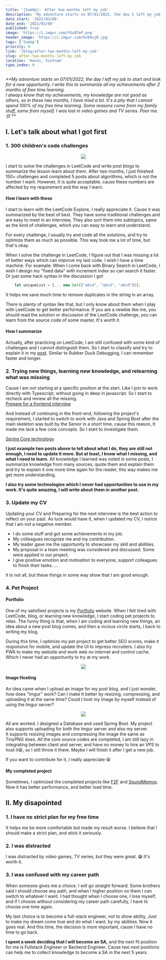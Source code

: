 ```yaml
---
title: '[SumUp]:　After two months left my job'
description: 'My adventure starts on 07/01/2022, the day I left my job to start and look for a new opportunity. I write this to summarize all my achievements after 2 months of free time learning.'
date_start: '2022/03/08'
date_end: '2022/03/08'
published: true
image: 'https://i.imgur.com/h5s07eP.png'
header_image: 'https://i.imgur.com/bz04ujR.jpg'
tags: ['SumUp']
priority: 0
link: '/blog/after-two-months-left-my-job'
slug: after-two-months-left-my-job
location: 'Hanoi, Vietnam'
type_index: 0
---
```


_**My adventure starts on 07/01/2022, the day I left my job to start and look for a new opportunity. I write this to summarize all my achievements after 2 months of free time learning.  
I always know that my achievements, my knowledge are not good as others, so in these two months, I have tried a lot. It's a pity that I cannot spend 100% of my free time learning. Some reasons come from my family stuff, some from myself. I was lost in video games and TV series. Poor me. :disappointed:
**_

## I. Let's talk about what I got first

### 1. 300 children's code challenges

<p align="center" width="100%">
    <img src="https://i.imgur.com/h5s07eP.png"/>
</p>

I start to solve the challenges in LeetCode and write post blogs to summarize the lesson learn about them.
After two months, I just finished 150+ challenges and completed 5 posts about algorithms, which is not the number I want. However, It is quite acceptable, cause these numbers are affected by my requirement and the way I learn.

#### How I learn with these

I start to learn with the LeetCode Explore, I really appreciate it. Cause it was summarized by the best of best. They have some traditional challenges and are easy to meet in an interview, They also sort them into subtopics, same as the kind of challenges, which you can easy to learn and understand.

For every challenge, I usually try and code all the solutions, and try to optimize them as much as possible. This way took me a lot of time, but that's okay.

When I solve the challenge in LeetCode, I figure out that I was missing a lot of better ways which can improve my last code. I wish I have a time machine. 
For example: When I come back with Binary Search in LeetCode, I wish I design my "fixed data" with increment index so can search it faster. Or just some hack syntax in the discussion I got

```typescript
    let uniqueList = [... new Set(["abcd", "abcd", "abcd"])];
```

It helps me save much time to remove duplicates in the string in an array.

There is plenty of syntax like that, but I only know about them when I play with LeetCode to get better performance. If you are a newbie like me, you should read the solution or discussion of the LeetCode challenge, you can learn from the source code of some master, It's worth it.

#### How I summarize

Actually, after practicing on LeetCode, I am still confused with some kind of challenges and I cannot distinguish them. So I start to classify and try to explain it in my [post](https://nhvu95.com/). Similar to Rubber Duck Debugging, I can remember faster and longer.

### 2. Trying new things, learning new knowledge, and relearning what was missing

Cause I am not starting at a specific position at the start. Like I join to work directly with Typescript, without going in deep in javascript. So I start to recheck and review all the missing.  
[Prepare for a frontend interview](https://nhvu95.com/blog/preparing-for-frontend-interview/)

And Instead of continuing in the front-end, following the project's requirement, I started to switch to work with Java and Spring Boot after the main skeleton was built by the Senior in a short time, cause this reason, It made me lack a few core concepts. So I start to investigate them.

[Spring Core technology](https://nhvu95.com/blog/spring-core-1/)

**I just example two posts above to tell about what I do, they are still not enough, I need to update it more. But at least, I know what I missing, and what I need to learn.**
All knowledge I learned was noted in some posts, I summarize knowledge from many sources, quote them and explain them and try to explain it one more time again for the reader, this way makes me get more understanding.

**I also try some technologies which I never had opportunities to use in my work. It's quite amazing, I will write about them in another post.**

### 3. Update my CV

Updating your CV and Preparing for the next interview is the best action to reflect on your past. As luck would have it, when I updated my CV, I notice that I am not a negative member.

* I do some stuff and got some achievements in my job.
* My colleagues recognize me and my contribution.
* My leader gave me the opportunity to showcase my skill and abilities.
* My proposal in a team meeting was considered and discussed. Some were applied in our project.
* I give positive emotion and motivation to everyone, support colleagues to finish their tasks.
...

It is not all, but these things in some way show that I am good enough.

### 4. Pet Project

#### Portfolio

One of my satisfiest projects is my [Portfolio](https://nhvu95.com/) website. When I felt tired with LeetCode, blog, or learning new knowledge, I start coding pet projects to relax.
The funny thing is that, when I am coding and learning new things, an idea about a new post blog comes, and then a vicious circle starts, I back to writing my blog.

During this time, I optimize my pet project to get better SEO scores, make it responsive for mobile, and update the UI to impress recruiters. I also try PWA to make my website and work web no internet and control cache. Which I never had an opportunity to try at my work.

<p align="center" width="100%">
    <img src="https://i.imgur.com/skw2Poi.png"/>
</p>

#### Image Hosting

An idea came when I upload an image for my post blog, and I just wonder, how does "Imgur" work?
Can I make It better by resizing, compressing, and uploading it at the same time? Could I host my image by myself instead of using the Imgur server?

<p align="center" width="100%">
    <img src="https://i.imgur.com/Lmicu3m.png"/>
</p>

All are worked. I designed a Database and used Spring Boot. My project also supports uploading for both the Imgur server and also my server.  
It supports resizing images and compressing the image the same as TinyPNG does. All the core source codes are completed, I am still lazy in integrating between client and server, and have no money to hire an VPS to host it:laughing:, so I still throw it there. Maybe I will finish it after I get a new job.

If you want to contribute for it, I really appreciate :laughing:

#### My completed project

Sometimes, I optimized the completed projects like [F2F](https://f2f.nhvu95.com/) and [SoundMemos](https://soundmemos.com/). Now it has better performance, and better load time.

## II. My disapointed

### 1. I have no strict plan for my free time

It helps me be more comfortable but made my result worse. I believe that I should make a strict plan, and stick it seriously.

### 2. I was distracted

I was distracted by video games, TV series, but they were great. :grin: It's worth it.

### 3. I was confused with my career path

When someone gives me a choice. I will go straight forward.
Some brothers said I should choose any path, and when I higher position on them I can switch to whatever I want. I had thought when I choose one, I lose myself, and if I choose without considering my career path carefully, I have to choose one time again.

My last choice is to become a full-stack engineer, not to show ability, Just to make my dream come true and do what I want, by my abilities. Now it goes real. And this time, the decision is more important, cause I have no time to go back.  

**I spent a week deciding that I will become an SA,** and the next fit position for me is Fullstack Engineer or Backend Engineer. Cause two next positions can help me to collect knowledge to become a SA in the next 5 years.